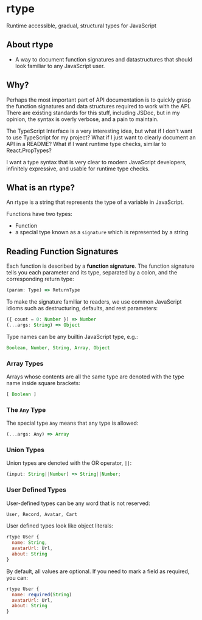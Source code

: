 # rtype

Runtime accessible, gradual, structural types for JavaScript

## About rtype

* A way to document function signatures and datastructures that should look familiar to any JavaScript user.


## Why?

Perhaps the most important part of API documentation is to quickly grasp the function signatures and data structures required to work with the API. There are existing standards for this stuff, including JSDoc, but in my opinion, the syntax is overly verbose, and a pain to maintain.

The TypeScript Interface is a very interesting idea, but what if I don't want to use TypeScript for my project? What if I just want to clearly document an API in a README? What if I want runtime type checks, similar to React.PropTypes?

I want a type syntax that is very clear to modern JavaScript developers, infinitely expressive, and usable for runtime type checks.


## What is an rtype?

An rtype is a string that represents the type of a variable in JavaScript.

Functions have two types:

* Function
* a special type known as a `signature` which is represented by a string


## Reading Function Signatures

Each function is described by a **function signature**. The function signature tells you each parameter and its type, separated by a colon, and the corresponding return type:

```js
(param: Type) => ReturnType
```

To make the signature familiar to readers, we use common JavaScript idioms such as destructuring, defaults, and rest parameters:

```js
({ count = 0: Number }) => Number
(...args: String) => Object
```

Type names can be any builtin JavaScript type, e.g.:

```js
Boolean, Number, String, Array, Object
```


### Array Types

Arrays whose contents are all the same type are denoted with the type name inside square brackets:

```js
[ Boolean ]
```


### The `Any` Type

The special type `Any` means that any type is allowed:

```js
(...args: Any) => Array
```

### Union Types

Union types are denoted with the OR operator, `||`:

```js
(input: String||Number) => String||Number;
```

### User Defined Types

User-defined types can be any word that is not reserved:

```js
User, Record, Avatar, Cart
```

User defined types look like object literals:

```js
rtype User {
  name: String,
  avatarUrl: Url,
  about: String
}
```

By default, all values are optional. If you need to mark a field as required, you can:

```js
rtype User {
  name: required(String)
  avatarUrl: Url,
  about: String
}
```
